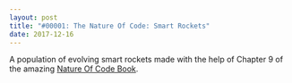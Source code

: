 ```yaml
---
layout: post
title: "#00001: The Nature Of Code: Smart Rockets"
date: 2017-12-16
---
```


<canvas data-processing-sources="/projects/canvases/00001.pde"></canvas>
A population of evolving smart rockets made with the help of Chapter 9 of the amazing <a href="http://natureofcode.com/book/chapter-9-the-evolution-of-code/">Nature Of Code Book</a>.
